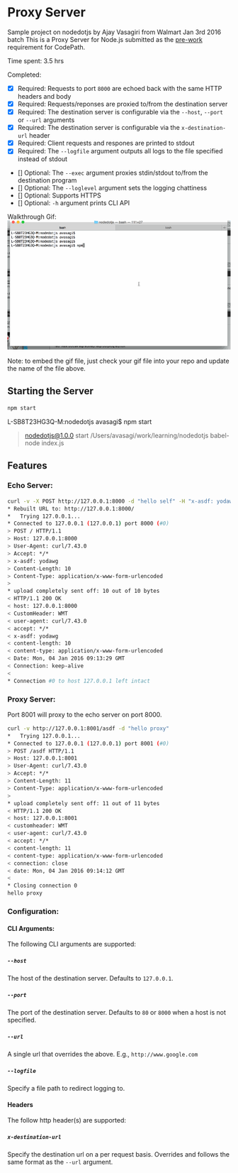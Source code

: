 # Proxy Server
Sample project on nodedotjs by Ajay Vasagiri from Walmart Jan 3rd 2016 batch
This is a Proxy Server for Node.js submitted as the [pre-work](http://courses.codepath.com/snippets/intro_to_nodejs/prework) requirement for CodePath.

Time spent: 3.5 hrs

Completed:

* [X] Required: Requests to port `8000` are echoed back with the same HTTP headers and body
* [X] Required: Requests/reponses are proxied to/from the destination server
* [X] Required: The destination server is configurable via the `--host`, `--port`  or `--url` arguments
* [X] Required: The destination server is configurable via the `x-destination-url` header
* [X] Required: Client requests and respones are printed to stdout
* [X] Required: The `--logfile` argument outputs all logs to the file specified instead of stdout
* [] Optional: The `--exec` argument proxies stdin/stdout to/from the destination program
* [] Optional: The `--loglevel` argument sets the logging chattiness
* [] Optional: Supports HTTPS
* [] Optional: `-h` argument prints CLI API

Walkthrough Gif:
![Video Walkthrough](nodejs.gif)

Note: to embed the gif file, just check your gif file into your repo and update the name of the file above.

## Starting the Server

```bash
npm start
```
L-SB8T23HG3Q-M:nodedotjs avasagi$ npm start

> nodedotjs@1.0.0 start /Users/avasagi/work/learning/nodedotjs
> babel-node index.js

## Features

### Echo Server:

```bash
curl -v -X POST http://127.0.0.1:8000 -d "hello self" -H "x-asdf: yodawg"
* Rebuilt URL to: http://127.0.0.1:8000/
*   Trying 127.0.0.1...
* Connected to 127.0.0.1 (127.0.0.1) port 8000 (#0)
> POST / HTTP/1.1
> Host: 127.0.0.1:8000
> User-Agent: curl/7.43.0
> Accept: */*
> x-asdf: yodawg
> Content-Length: 10
> Content-Type: application/x-www-form-urlencoded
> 
* upload completely sent off: 10 out of 10 bytes
< HTTP/1.1 200 OK
< host: 127.0.0.1:8000
< CustomHeader: WMT
< user-agent: curl/7.43.0
< accept: */*
< x-asdf: yodawg
< content-length: 10
< content-type: application/x-www-form-urlencoded
< Date: Mon, 04 Jan 2016 09:13:29 GMT
< Connection: keep-alive
< 
* Connection #0 to host 127.0.0.1 left intact
```

### Proxy Server:

Port 8001 will proxy to the echo server on port 8000.

```bash
curl -v http://127.0.0.1:8001/asdf -d "hello proxy"
*   Trying 127.0.0.1...
* Connected to 127.0.0.1 (127.0.0.1) port 8001 (#0)
> POST /asdf HTTP/1.1
> Host: 127.0.0.1:8001
> User-Agent: curl/7.43.0
> Accept: */*
> Content-Length: 11
> Content-Type: application/x-www-form-urlencoded
> 
* upload completely sent off: 11 out of 11 bytes
< HTTP/1.1 200 OK
< host: 127.0.0.1:8001
< customheader: WMT
< user-agent: curl/7.43.0
< accept: */*
< content-length: 11
< content-type: application/x-www-form-urlencoded
< connection: close
< date: Mon, 04 Jan 2016 09:14:12 GMT
< 
* Closing connection 0
hello proxy
```

### Configuration:

#### CLI Arguments:

The following CLI arguments are supported:

##### `--host`

The host of the destination server. Defaults to `127.0.0.1`.

##### `--port`

The port of the destination server. Defaults to `80` or `8000` when a host is not specified.

##### `--url`

A single url that overrides the above. E.g., `http://www.google.com`

##### `--logfile`

Specify a file path to redirect logging to.

#### Headers

The follow http header(s) are supported:

##### `x-destination-url`

Specify the destination url on a per request basis. Overrides and follows the same format as the `--url` argument.